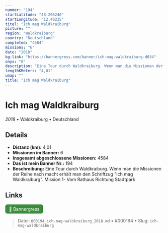 ```yaml
---
nummer: "194"
startLatitude: "48.206246"
startLongitude: "12.40235"
titel: "Ich mag Waldkraiburg"
picture: ""
region: "Waldkraiburg"
country: "Deutschland"
completed: "4584"
missions: "6"
date: "2018"
bg-link: "https://bannergress.com/banner/ich-mag-waldkraiburg-d034"
onyx: "0"
description: "Eine Tour durch Waldkraiburg. Wenn man die Missionen der Reihe nach macht erhält man den Schriftzug \"Ich mag Waldkraiburg\".\nMission 1- Vom Rathaus Richtung Stadtpark"
lengthKMeters: "4,01"
umap: ""
title: "Ich mag Waldkraiburg"
---
```

# Ich mag Waldkraiburg

*2018* • Waldkraiburg • Deutschland



## Details
- **Distanz (km):** 4,01
- **Missionen im Banner:** 6
- **Insgesamt abgeschlossene Missionen:** 4584
- **Das ist mein Banner Nr.:** 194
- **Beschreibung:** Eine Tour durch Waldkraiburg. Wenn man die Missionen der Reihe nach macht erhält man den Schriftzug "Ich mag Waldkraiburg".
Mission 1- Vom Rathaus Richtung Stadtpark


## Links
<div style="margin-top: 0.5em;">
<a href="https://bannergress.com/banner/ich-mag-waldkraiburg-d034" target="_blank" style="display:inline-block;margin-right:8px;padding:6px 12px;background-color:#3c8b3c;color:white;text-decoration:none;border-radius:6px;">🔗 Bannergress</a>

</div>


> Datei: `000194_ich-mag-waldkraiburg_2018.md` • #000194 • Slug: `ich-mag-waldkraiburg`
